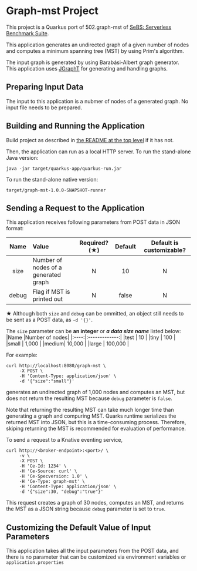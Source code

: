 # Graph-mst Project

This project is a Quarkus port of 502.graph-mst of
[SeBS: Serverless Benchmark Suite](https://github.com/spcl/serverless-benchmarks).

This application generates an undirected graph of a given number of nodes and
computes a minimum spanning tree (MST) by using Prim's algorithm.

The input graph is generated by using Barab&aacute;si-Albert graph generator.
This application uses [JGraphT](https://jgrapht.org/) for generating and handling graphs.


## Preparing Input Data

The input to this application is a nubmer of nodes of a generated graph.
No input file needs to be prepared.


## Building and Running the Application

Build project as described in [the README at the top level](../../README.md) if it has not.

Then, the application can run as a local HTTP server.
To run the stand-alone Java version:
```shell
java -jar target/quarkus-app/quarkus-run.jar
```
To run the stand-alone native version:
```shell
target/graph-mst-1.0.0-SNAPSHOT-runner
```


## Sending a Request to the Application

This application receives following parameters from POST data in JSON format:

|Name         |Value                 |Required?(&starf;)|Default|Default is customizable?|
|:-----------:|:------------------------------------|:-:|:-----:|:----------------------:|
|size         |Number of nodes of a generated graph | N |    10 | N |
|debug        |Flag if MST is printed out           | N | false | N |

&starf; Although both `size` and `debug` can be ommitted, an object still needs to be sent
as a POST data, as `-d '{}'`.

The `size` parameter can be __an integer__ or __*a data size name*__ listed below:
|Name  |Number of nodes|
|:----:|:-------------:|
|test  |            10 |
|tiny  |           100 |
|small |         1,000 |
|medium|        10,000 |
|large |       100,000 |


For example:
```shell
curl http://localhost:8080/graph-mst \
     -X POST \
     -H 'Content-Type: application/json' \
     -d '{"size":"small"}'
```
generates an undirected graph of 1,000 nodes and computes an MST, but does not return
the resulting MST because `debug` parameter is `false`.

Note that returning the resulting MST can take much longer time than generating a graph and
compuring MST.  Quarks runtime serializes the returned MST into JSON, but this is
a time-consuming process.
Therefore, skiping returning the MST is recommended for evaluation of performance.

To send a request to a Knative eventing service,
```shell
curl http://<broker-endpoint>:<port>/ \
     -v \
     -X POST \
     -H 'Ce-Id: 1234' \
     -H 'Ce-Source: curl' \
     -H 'Ce-Specversion: 1.0' \
     -H 'Ce-Type: graph-mst' \
     -H 'Content-Type: application/json' \
     -d '{"size":30, "debug":"true"}'
```
This request creates a graph of 30 nodes, computes an MST, and returns the MST
as a JSON string because `debug` parameter is set to `true`.


## Customizing the Default Value of Input Parameters

This application takes all the input parameters from the POST data, and there is no parameter
that can be customized via environment variables or `application.properties`

